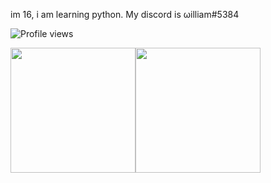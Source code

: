 im 16, i am learning python. My discord is ωilliam#5384

![Profile views](https://gpvc.arturio.dev/websterwh16)


<p float="left">
  <img src="https://github-readme-stats.vercel.app/api?username=websterwh16&show_icons=true&theme=synthwave" height="200"><img src="https://github-readme-stats.vercel.app/api/top-langs/?username=websterwh16&layout=compact&theme=dark" height="200">
</p>

